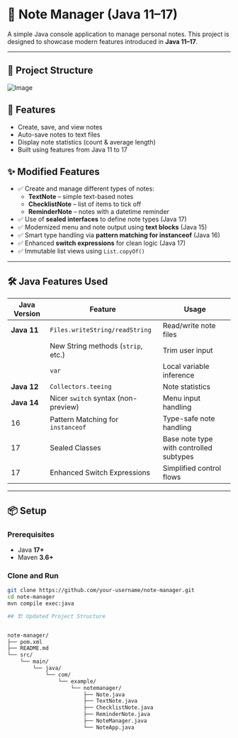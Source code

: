 # 📝 Note Manager (Java 11–17)

A simple Java console application to manage personal notes. This project is designed to showcase modern features introduced in **Java 11–17**.

---
📁 Project Structure
-----
![Image](https://github.com/user-attachments/assets/3b9f5596-da0c-40bd-b275-fbcbcfa18e75)




## 🚀 Features

- Create, save, and view notes
- Auto-save notes to text files
- Display note statistics (count & average length)
- Built using features from Java 11 to 17

## ✨ Modified Features

- ✅ Create and manage different types of notes:
  - **TextNote** – simple text-based notes
  - **ChecklistNote** – list of items to tick off
  - **ReminderNote** – notes with a datetime reminder
- ✅ Use of **sealed interfaces** to define note types (Java 17)
- ✅ Modernized menu and note output using **text blocks** (Java 15)
- ✅ Smart type handling via **pattern matching for instanceof** (Java 16)
- ✅ Enhanced **switch expressions** for clean logic (Java 17)
- ✅ Immutable list views using `List.copyOf()`

---

## 🛠 Java Features Used

| Java Version | Feature                              | Usage                        |
|--------------|--------------------------------------|------------------------------|
| **Java 11**  | `Files.writeString/readString`       | Read/write note files        |
|              | New String methods (`strip`, etc.)   | Trim user input              |
|              | `var`                                | Local variable inference     |
| **Java 12**  | `Collectors.teeing`                  | Note statistics              |
| **Java 14**  | Nicer `switch` syntax (non-preview)  | Menu input handling          |
| 16           | Pattern Matching for `instanceof`    | Type-safe note handling                 |
| 17           | Sealed Classes                       | Base note type with controlled subtypes |
| 17           | Enhanced Switch Expressions          | Simplified control flows                |

---

## 📦 Setup

### Prerequisites
- Java **17+**
- Maven **3.6+**

### Clone and Run

```bash
git clone https://github.com/your-username/note-manager.git
cd note-manager
mvn compile exec:java

## 🏗️ Updated Project Structure


note-manager/
├── pom.xml
├── README.md
└── src/
    └── main/
        └── java/
            └── com/
                └── example/
                    └── notemanager/
                        ├── Note.java
                        ├── TextNote.java
                        ├── ChecklistNote.java
                        ├── ReminderNote.java
                        ├── NoteManager.java
                        └── NoteApp.java


